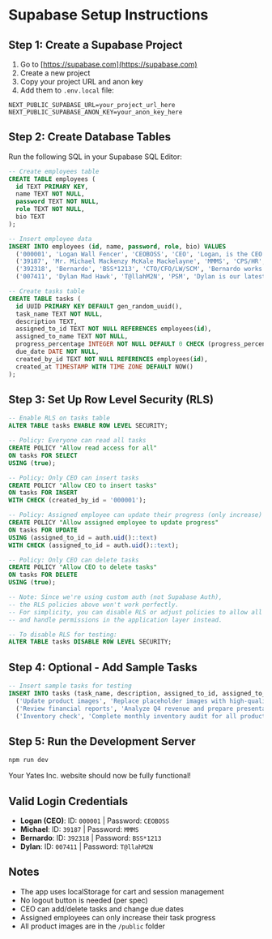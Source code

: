 # Supabase Setup Instructions

## Step 1: Create a Supabase Project

1. Go to [https://supabase.com](https://supabase.com)
2. Create a new project
3. Copy your project URL and anon key
4. Add them to `.env.local` file:

```env
NEXT_PUBLIC_SUPABASE_URL=your_project_url_here
NEXT_PUBLIC_SUPABASE_ANON_KEY=your_anon_key_here
```

## Step 2: Create Database Tables

Run the following SQL in your Supabase SQL Editor:

```sql
-- Create employees table
CREATE TABLE employees (
  id TEXT PRIMARY KEY,
  name TEXT NOT NULL,
  password TEXT NOT NULL,
  role TEXT NOT NULL,
  bio TEXT
);

-- Insert employee data
INSERT INTO employees (id, name, password, role, bio) VALUES
  ('000001', 'Logan Wall Fencer', 'CEOBOSS', 'CEO', 'Logan, is the CEO and founder of Yates Inc. He has spend a lot of time and effort, making this the greatest company he could every think of.'),
  ('39187', 'Mr. Michael Mackenzy McKale Mackelayne', 'MMMS', 'CPS/HR', 'Michael, is who does everything of our designs, and how things will work, he also is our Human Rights manager. Michael also is one of our 2 first hires, together with Bernardo. Michael is very hard working and is able to accomplish multiple Ps, a day, he one made 60% of our daily revenue, doing 21 Ps, and 2 30minute long videos to 5M+ subs channels.'),
  ('392318', 'Bernardo', 'BSS*1213', 'CTO/CFO/LW/SCM', 'Bernardo works in three areas, the first thing is he is our Chief Technology Officer and makes everything computer related. His second area, is Chief Financial Officer and he works with all the money that comes in-n-out. and the last thing, is he''s our company''s Lawyer, and he''s a Supply Chain Manager. He handles partnerships and calls with other companies to get resources or make deals'),
  ('007411', 'Dylan Mad Hawk', 'T@llahM2N', 'PSM', 'Dylan is our latest hire, but he is very hard working, he handles everything of managing the resources and putting them into our products, with the requirements made from the other companies/MMM''s design.');

-- Create tasks table
CREATE TABLE tasks (
  id UUID PRIMARY KEY DEFAULT gen_random_uuid(),
  task_name TEXT NOT NULL,
  description TEXT,
  assigned_to_id TEXT NOT NULL REFERENCES employees(id),
  assigned_to_name TEXT NOT NULL,
  progress_percentage INTEGER NOT NULL DEFAULT 0 CHECK (progress_percentage >= 0 AND progress_percentage <= 100),
  due_date DATE NOT NULL,
  created_by_id TEXT NOT NULL REFERENCES employees(id),
  created_at TIMESTAMP WITH TIME ZONE DEFAULT NOW()
);
```

## Step 3: Set Up Row Level Security (RLS)

```sql
-- Enable RLS on tasks table
ALTER TABLE tasks ENABLE ROW LEVEL SECURITY;

-- Policy: Everyone can read all tasks
CREATE POLICY "Allow read access for all" 
ON tasks FOR SELECT 
USING (true);

-- Policy: Only CEO can insert tasks
CREATE POLICY "Allow CEO to insert tasks" 
ON tasks FOR INSERT 
WITH CHECK (created_by_id = '000001');

-- Policy: Assigned employee can update their progress (only increase)
CREATE POLICY "Allow assigned employee to update progress" 
ON tasks FOR UPDATE 
USING (assigned_to_id = auth.uid()::text)
WITH CHECK (assigned_to_id = auth.uid()::text);

-- Policy: Only CEO can delete tasks
CREATE POLICY "Allow CEO to delete tasks" 
ON tasks FOR DELETE 
USING (true);

-- Note: Since we're using custom auth (not Supabase Auth), 
-- the RLS policies above won't work perfectly. 
-- For simplicity, you can disable RLS or adjust policies to allow all operations
-- and handle permissions in the application layer instead.

-- To disable RLS for testing:
ALTER TABLE tasks DISABLE ROW LEVEL SECURITY;
```

## Step 4: Optional - Add Sample Tasks

```sql
-- Insert sample tasks for testing
INSERT INTO tasks (task_name, description, assigned_to_id, assigned_to_name, progress_percentage, due_date, created_by_id) VALUES
  ('Update product images', 'Replace placeholder images with high-quality photos', '39187', 'Mr. Michael Mackenzy McKale Mackelayne', 25, '2025-11-01', '000001'),
  ('Review financial reports', 'Analyze Q4 revenue and prepare presentation', '392318', 'Bernardo', 60, '2025-10-28', '000001'),
  ('Inventory check', 'Complete monthly inventory audit for all products', '007411', 'Dylan Mad Hawk', 10, '2025-10-30', '000001');
```

## Step 5: Run the Development Server

```bash
npm run dev
```

Your Yates Inc. website should now be fully functional!

## Valid Login Credentials

- **Logan (CEO)**: ID: `000001` | Password: `CEOBOSS`
- **Michael**: ID: `39187` | Password: `MMMS`
- **Bernardo**: ID: `392318` | Password: `BSS*1213`
- **Dylan**: ID: `007411` | Password: `T@llahM2N`

## Notes

- The app uses localStorage for cart and session management
- No logout button is needed (per spec)
- CEO can add/delete tasks and change due dates
- Assigned employees can only increase their task progress
- All product images are in the `/public` folder

